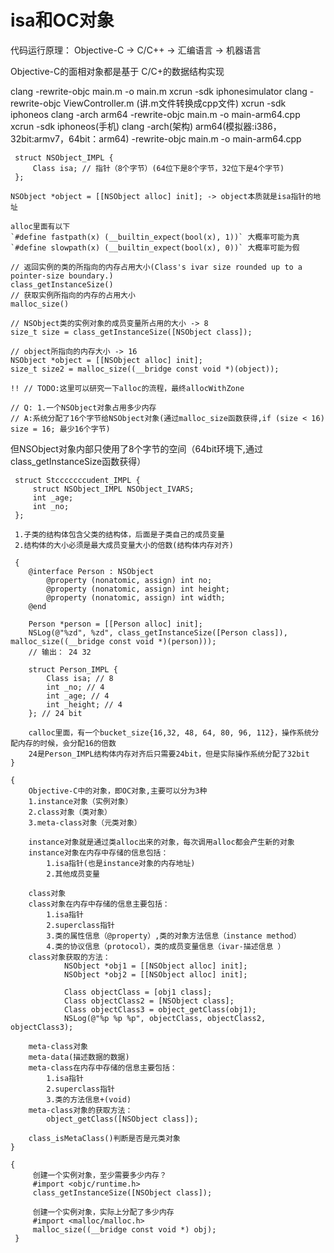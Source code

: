 #  isa和OC对象

代码运行原理： Objective-C -> C/C++ -> 汇编语言 -> 机器语言

Objective-C的面相对象都是基于 C/C+的数据结构实现

clang -rewrite-objc main.m -o main.m
xcrun -sdk iphonesimulator clang -rewrite-objc ViewController.m (讲.m文件转换成cpp文件)
xcrun -sdk iphoneos clang -arch arm64 -rewrite-objc main.m -o main-arm64.cpp
xcrun -sdk iphoneos(手机) clang -arch(架构) arm64(模拟器:i386，32bit:armv7，64bit：arm64) -rewrite-objc main.m -o main-arm64.cpp

     struct NSObject_IMPL {
         Class isa; // 指针（8个字节）(64位下是8个字节，32位下是4个字节)
     };

    NSObject *object = [[NSObject alloc] init]; -> object本质就是isa指针的地址

    alloc里面有以下
    `#define fastpath(x) (__builtin_expect(bool(x), 1))` 大概率可能为真
    `#define slowpath(x) (__builtin_expect(bool(x), 0))` 大概率可能为假

    // 返回实例的类的所指向的内存占用大小(Class's ivar size rounded up to a pointer-size boundary.)
    class_getInstanceSize()
    // 获取实例所指向的内存的占用大小
    malloc_size()
    
    // NSObject类的实例对象的成员变量所占用的大小 -> 8
    size_t size = class_getInstanceSize([NSObject class]); 
    
    // object所指向的内存大小 -> 16
    NSObject *object = [[NSObject alloc] init];
    size_t size2 = malloc_size((__bridge const void *)(object));

    !! // TODO:这里可以研究一下alloc的流程，最终allocWithZone

    // Q: 1.一个NSObject对象占用多少内存
    // A:系统分配了16个字节给NSObject对象(通过malloc_size函数获得,if (size < 16) size = 16; 最少16个字节)
 但NSObject对象内部只使用了8个字节的空间（64bit环境下,通过class_getInstanceSize函数获得）

     struct Stcccccccudent_IMPL {
         struct NSObject_IMPL NSObject_IVARS;
         int _age;
         int _no;
     };
     
     1.子类的结构体包含父类的结构体，后面是子类自己的成员变量
     2.结构体的大小必须是最大成员变量大小的倍数(结构体内存对齐)
     
     {
        @interface Person : NSObject
            @property (nonatomic, assign) int no;
            @property (nonatomic, assign) int height;
            @property (nonatomic, assign) int width;
        @end

        Person *person = [[Person alloc] init];
        NSLog(@"%zd", %zd", class_getInstanceSize([Person class]), malloc_size((__bridge const void *)(person)));
        // 输出： 24 32

        struct Person_IMPL {
            Class isa; // 8
            int _no; // 4
            int _age; // 4
            int _height; // 4
        }; // 24 bit

        calloc里面，有一个bucket_size{16,32, 48, 64, 80, 96, 112}，操作系统分配内存的时候，会分配16的倍数
        24是Person_IMPL结构体内存对齐后只需要24bit，但是实际操作系统分配了32bit
    }
    
    {
        Objective-C中的对象，即OC对象,主要可以分为3种
        1.instance对象（实例对象）
        2.class对象（类对象）
        3.meta-class对象（元类对象）
        
        instance对象就是通过类alloc出来的对象，每次调用alloc都会产生新的对象
        instance对象在内存中存储的信息包括：
            1.isa指针(也是instance对象的内存地址)
            2.其他成员变量
            
        class对象
        class对象在内存中存储的信息主要包括：
            1.isa指针
            2.superclass指针
            3.类的属性信息（@property）,类的对象方法信息（instance method）
            4.类的协议信息（protocol），类的成员变量信息（ivar-描述信息 ）
        class对象获取的方法：
                NSObject *obj1 = [[NSObject alloc] init];
                NSObject *obj2 = [[NSObject alloc] init];
                
                Class objectClass = [obj1 class];
                Class objectClass2 = [NSObject class];
                Class objectClass3 = object_getClass(obj1);
                NSLog(@"%p %p %p", objectClass, objectClass2, objectClass3);
                
        meta-class对象
        meta-data(描述数据的数据)
        meta-class在内存中存储的信息主要包括：
            1.isa指针
            2.superclass指针
            3.类的方法信息+(void)
        meta-class对象的获取方法：
            object_getClass([NSObject class]);
        
        class_isMetaClass()判断是否是元类对象
    }
    
    {
         创建一个实例对象，至少需要多少内存？
         #import <objc/runtime.h>
         class_getInstanceSize([NSObject class]);
         
         创建一个实例对象，实际上分配了多少内存
         #import <malloc/malloc.h>
         malloc_size((__bridge const void *) obj);
     }
